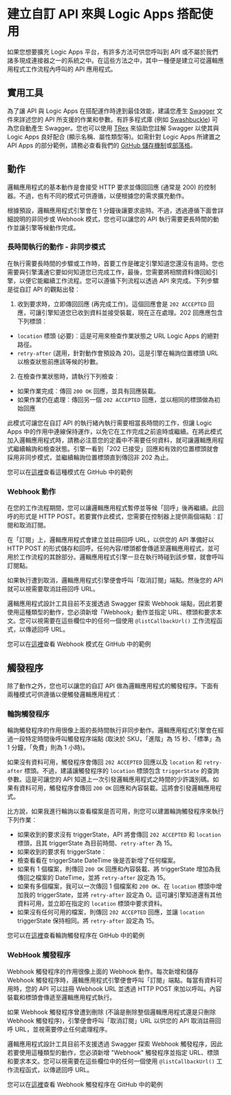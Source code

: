 <properties 
	pageTitle="建立 Logic Apps 的 API" 
	description="建立自訂 API 來與 Logic Apps 搭配使用" 
	authors="jeffhollan" 
	manager="dwrede" 
	editor="" 
	services="app-service\logic" 
	documentationCenter=""/>

<tags
	ms.service="app-service-logic"
	ms.workload="integration"
	ms.tgt_pltfrm="na"
	ms.devlang="na"	
	ms.topic="article"
	ms.date="04/05/2016"
	ms.author="jehollan"/>
    
# 建立自訂 API 來與 Logic Apps 搭配使用

如果您想要擴充 Logic Apps 平台，有許多方法可供您呼叫到 API 或不屬於我們諸多現成連接器之一的系統之中。在這些方法之中，其中一種便是建立可從邏輯應用程式工作流程內呼叫的 API 應用程式。

## 實用工具

為了讓 API 與 Logic Apps 在搭配運作時達到最佳效能，建議您產生 [Swagger](http://swagger.io) 文件來詳述您的 API 所支援的作業和參數。有許多程式庫 (例如 [Swashbuckle](https://github.com/domaindrivendev/Swashbuckle)) 可為您自動產生 Swagger。您也可以使用 [TRex](https://github.com/nihaue/TRex) 來協助您註解 Swagger 以使其與 Logic Apps 良好配合 (顯示名稱、屬性類型等)。如需針對 Logic Apps 所建置之 API Apps 的部分範例，請務必查看我們的 [GitHub 儲存機制](http://github.com/logicappsio)或[部落格](http://aka.ms/logicappsblog)。

## 動作

邏輯應用程式的基本動作是會接受 HTTP 要求並傳回回應 (通常是 200) 的控制器。不過，也有不同的模式可供遵循，以便根據您的需求擴充動作。

根據預設，邏輯應用程式引擎會在 1 分鐘後讓要求逾時。不過，透過遵循下面會詳細說明的非同步或 Webhook 模式，您也可以讓您的 API 執行需要更長時間的動作並讓引擎等候動作完成。

### 長時間執行的動作 - 非同步模式

在執行需要長時間的步驟或工作時，首要工作是確定引擎知道您還沒有逾時。您也需要與引擎溝通它要如何知道您已完成工作，最後，您需要將相關資料傳回給引擎，以便它能繼續工作流程。您可以遵循下列流程以透過 API 來完成。下列步驟是從自訂 API 的觀點出發︰

1. 收到要求時，立即傳回回應 (再完成工作)。這個回應會是 `202 ACCEPTED` 回應，可讓引擎知道您已收到資料並接受裝載，現在正在處理。202 回應應包含下列標頭︰ 
 * `location` 標頭 (必要)︰這是可用來檢查作業狀態之 URL Logic Apps 的絕對路徑。
 * `retry-after` (選用，針對動作會預設為 20)。這是引擎在輪詢位置標頭 URL 以檢查狀態前應該等候的秒數。

2. 在檢查作業狀態時，請執行下列檢查︰ 
 * 如果作業完成︰傳回 `200 OK` 回應，並具有回應裝載。
 * 如果作業仍在處理︰傳回另一個 `202 ACCEPTED` 回應，並以相同的標頭做為初始回應

此模式可讓您在自訂 API 的執行緒內執行需要相當長時間的工作，但讓 Logic Apps 中的作用中連線保持運作，以免它在工作完成之前逾時或繼續。在將此模式加入邏輯應用程式時，請務必注意您的定義中不需要任何資料，就可讓邏輯應用程式繼續輪詢和檢查狀態。引擎一看到「202 已接受」回應和有效的位置標頭就會採用非同步模式，並繼續輪詢位置標頭直到傳回非 202 為止。

您可以在[這裡](https://github.com/jeffhollan/LogicAppsAsyncResponseSample)查看這種模式在 GitHub 中的範例

### Webhook 動作

在您的工作流程期間，您可以讓邏輯應用程式暫停並等候「回呼」後再繼續。此回呼的形式是 HTTP POST。若要實作此模式，您需要在控制器上提供兩個端點︰訂閱和取消訂閱。

在「訂閱」上，邏輯應用程式會建立並註冊回呼 URL，以供您的 API 準備好以 HTTP POST 的形式儲存和回呼。任何內容/標頭都會傳遞至邏輯應用程式，並可用於工作流程的其餘部分。邏輯應用程式引擎一旦在執行時碰到該步驟，就會呼叫訂閱點。

如果執行遭到取消，邏輯應用程式引擎便會呼叫「取消訂閱」端點。然後您的 API 就可以視需要取消註冊回呼 URL。

邏輯應用程式設計工具目前不支援透過 Swagger 探索 Webhook 端點，因此若要使用這種類型的動作，您必須新增「Webhook」動作並指定 URL、標頭和要求本文。您可以視需要在這些欄位中的任何一個使用 `@listCallbackUrl()` 工作流程函式，以傳遞回呼 URL。

您可以在[這裡](https://github.com/jeffhollan/LogicAppTriggersExample/blob/master/LogicAppTriggers/Controllers/WebhookTriggerController.cs)查看 Webhook 模式在 GitHub 中的範例

## 觸發程序

除了動作之外，您也可以讓您的自訂 API 做為邏輯應用程式的觸發程序。下面有兩種模式可供遵循以便觸發邏輯應用程式︰

### 輪詢觸發程序

輪詢觸發程序的作用很像上面的長時間執行非同步動作。邏輯應用程式引擎會在經過一段特定時間後呼叫觸發程序端點 (取決於 SKU，「進階」為 15 秒、「標準」為 1 分鐘，「免費」則為 1 小時)。

如果沒有資料可用，觸發程序會傳回 `202 ACCEPTED` 回應以及 `location` 和 `retry-after` 標頭。不過，建議讓觸發程序的 `location` 標頭包含 `triggerState` 的查詢參數。這是可讓您的 API 知道上一次引發邏輯應用程式之時間的少許識別碼。如果有資料可用，觸發程序會傳回 `200 OK` 回應和內容裝載。這將會引發邏輯應用程式。

比方說，如果我進行輪詢以查看檔案是否可用，則您可以建置輪詢觸發程序來執行下列作業︰

* 如果收到的要求沒有 triggerState，API 將會傳回 `202 ACCEPTED` 和 `location` 標頭，且其 triggerState 為目前時間、`retry-after` 為 15。
* 如果收到的要求有 triggerState︰
 * 檢查看看在 triggerState DateTime 後是否新增了任何檔案。 
  * 如果有 1 個檔案，則傳回 `200 OK` 回應和內容裝載、將 triggerState 增加為我傳回之檔案的 DateTime，並將 `retry-after` 設定為 15。
  * 如果有多個檔案，我可以一次傳回 1 個檔案和 `200 OK`、在 `location` 標頭中增加我的 triggerState，並將 `retry-after` 設定為 0。這可讓引擎知道還有其他資料可用，並立即在指定的 `location` 標頭中要求資料。
  * 如果沒有任何可用的檔案，則傳回 `202 ACCEPTED` 回應，並讓 `location` triggerState 保持相同。將 `retry-after` 設定為 15。

您可以在[這裡](https://github.com/jeffhollan/LogicAppTriggersExample/tree/master/LogicAppTriggers)查看輪詢觸發程序在 GitHub 中的範例

### WebHook 觸發程序

Webhook 觸發程序的作用很像上面的 Webhook 動作。每次新增和儲存 Webhook 觸發程序時，邏輯應用程式引擎便會呼叫「訂閱」端點。每當有資料可用時，您的 API 可以註冊 Webhook URL 並透過 HTTP POST 來加以呼叫。內容裝載和標頭會傳遞至邏輯應用程式執行。

如果 Webhook 觸發程序曾遭到刪除 (不論是刪除整個邏輯應用程式還是只刪除 Webhook 觸發程序)，引擎便會呼叫「取消訂閱」URL 以供您的 API 取消註冊回呼 URL，並視需要停止任何處理程序。

邏輯應用程式設計工具目前不支援透過 Swagger 探索 Webhook 觸發程序，因此若要使用這種類型的動作，您必須新增 "Webhook" 觸發程序並指定 URL、標頭和要求本文。您可以視需要在這些欄位中的任何一個使用 `@listCallbackUrl()` 工作流程函式，以傳遞回呼 URL。

您可以在[這裡](https://github.com/jeffhollan/LogicAppTriggersExample/tree/master/LogicAppTriggers)查看 Webhook 觸發程序在 GitHub 中的範例

<!---HONumber=AcomDC_0518_2016-->